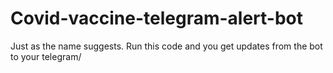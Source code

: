 # Covid-vaccine-telegram-alert-bot
Just as the name suggests. Run this code and you get updates from the bot to your telegram/
